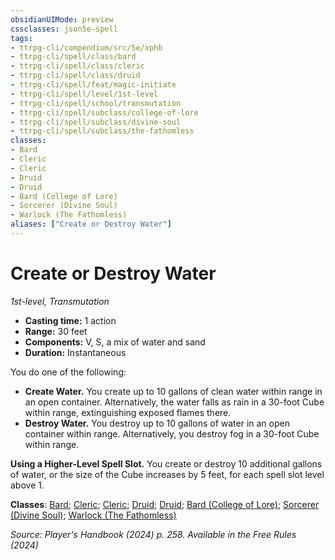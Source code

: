 ```yaml
---
obsidianUIMode: preview
cssclasses: json5e-spell
tags:
- ttrpg-cli/compendium/src/5e/xphb
- ttrpg-cli/spell/class/bard
- ttrpg-cli/spell/class/cleric
- ttrpg-cli/spell/class/druid
- ttrpg-cli/spell/feat/magic-initiate
- ttrpg-cli/spell/level/1st-level
- ttrpg-cli/spell/school/transmutation
- ttrpg-cli/spell/subclass/college-of-lore
- ttrpg-cli/spell/subclass/divine-soul
- ttrpg-cli/spell/subclass/the-fathomless
classes:
- Bard
- Cleric
- Cleric
- Druid
- Druid
- Bard (College of Lore)
- Sorcerer (Divine Soul)
- Warlock (The Fathomless)
aliases: ["Create or Destroy Water"]
---
```

# Create or Destroy Water
*1st-level, Transmutation*  

- **Casting time:** 1 action
- **Range:** 30 feet
- **Components:** V, S, a mix of water and sand
- **Duration:** Instantaneous

You do one of the following:

- **Create Water.** You create up to 10 gallons of clean water within range in an open container. Alternatively, the water falls as rain in a 30-foot Cube within range, extinguishing exposed flames there.  
- **Destroy Water.** You destroy up to 10 gallons of water in an open container within range. Alternatively, you destroy fog in a 30-foot Cube within range.  

**Using a Higher-Level Spell Slot.** You create or destroy 10 additional gallons of water, or the size of the Cube increases by 5 feet, for each spell slot level above 1.

**Classes**: [Bard](list-spells-classes-bard); [Cleric](list-spells-classes-cleric); [Cleric](list-spells-classes-cleric); [Druid](list-spells-classes-druid); [Druid](list-spells-classes-druid); [Bard (College of Lore)](list-spells-classes-bard-xphb-college-of-lore-xphb); [Sorcerer (Divine Soul)](list-spells-classes-sorcerer-xphb-divine-soul-xge); [Warlock (The Fathomless)](list-spells-classes-warlock-xphb-the-fathomless-tce)

*Source: Player's Handbook (2024) p. 258. Available in the Free Rules (2024)*